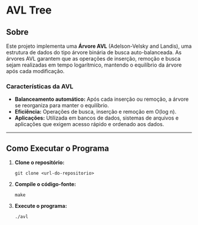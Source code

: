 # AVL Tree

## Sobre

Este projeto implementa uma **Árvore AVL** (Adelson-Velsky and Landis), uma estrutura de dados do tipo árvore binária de busca auto-balanceada. As árvores AVL garantem que as operações de inserção, remoção e busca sejam realizadas em tempo logarítmico, mantendo o equilíbrio da árvore após cada modificação.

### Características da AVL

- **Balanceamento automático:** Após cada inserção ou remoção, a árvore se reorganiza para manter o equilíbrio.
- **Eficiência:** Operações de busca, inserção e remoção em O(log n).
- **Aplicações:** Utilizada em bancos de dados, sistemas de arquivos e aplicações que exigem acesso rápido e ordenado aos dados.

---

## Como Executar o Programa

1. **Clone o repositório:**
    ```
    git clone <url-do-repositorio>
    ```

2. **Compile o código-fonte:**
      ```
      make
      ```

3. **Execute o programa:**
    ```
    ./avl
    ```
